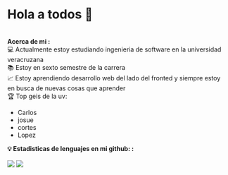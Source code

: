 # Hola a todos  👋 
<br>
<strong>Acerca de mi :</strong><br>
💻 Actualmente estoy estudiando ingenieria de software en la universidad veracruzana<br>
📚 Estoy en sexto semestre de la carrera <br>
📈 Estoy aprendiendo desarrollo web del lado del fronted y siempre estoy en busca de nuevas cosas que aprender<br>
🏆 Top geis de la uv: 
<ul>
  <li>Carlos</li>
  <li>josue </li>
  <li>cortes</li>
  <li>Lopez</li>
</ul>



<strong>💡 Estadisticas de lenguajes en mi github: :</strong><br><br>
<img src="https://github-readme-stats.vercel.app/api?username={GerlyUwU}&theme=blue-green"/>
<img src="https://github-readme-stats.vercel.app/api?username={GerlyUwU}&theme=blue-green"/>



































<!--
**GerlyUwU/GerlyUwU** is a ✨ _special_ ✨ repository because its `README.md` (this file) appears on your GitHub profile.

Here are some ideas to get you started:

- 🔭 I’m currently working on ...
- 🌱 I’m currently learning ...
- 👯 I’m looking to collaborate on ...
- 🤔 I’m looking for help with ...
- 💬 Ask me about ...
- 📫 How to reach me: ...
- 😄 Pronouns: ...
- ⚡ Fun fact: ...
-->
